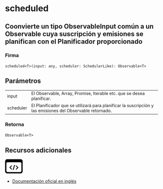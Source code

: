 # scheduled

<h2 class="subtitle">Coonvierte un tipo ObservableInput común a un Observable cuya suscripción y emisiones se planifican con el Planificador proporcionado</h2>

### Firma

`scheduled<T>(input: any, scheduler: SchedulerLike): Observable<T>`

## Parámetros

<table>
<tr><td>input</td><td>El Observable, Array, Promise, Iterable etc. que se desea planificar.</td></tr>
<tr><td>scheduler</td><td>El Planificador que se utilizará para planificar la suscripción y las emisiones del Observable retornado.</td></tr>
</table>

### Retorna

`Observable<T>`

## Recursos adicionales

<a target="_blank" href="https://github.com/ReactiveX/rxjs/blob/6.5.5/src/internal/scheduled/scheduled.ts#L10-L36">
<img src="assets/icons/source-code.png" alt="Source code">
</a>
</div>

- <a target="_blank" href="https://rxjs.dev/api/index/function/scheduled">Documentación oficial en inglés</a>

